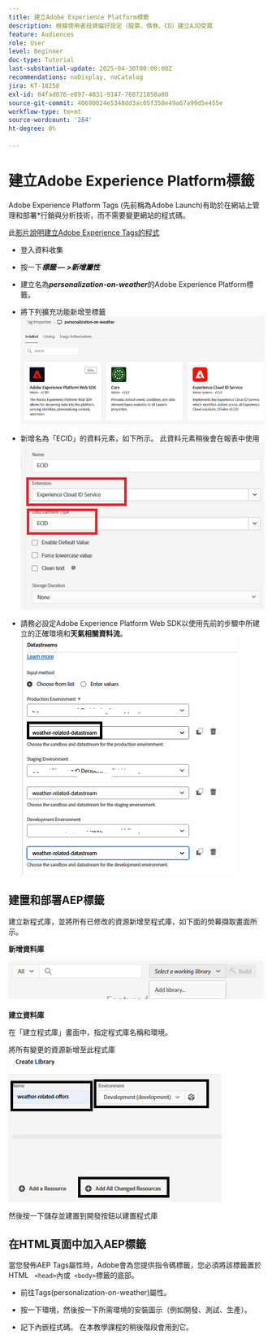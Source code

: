 ```yaml
---
title: 建立Adobe Experience Platform標籤
description: 根據使用者投資偏好設定（股票、債券、CD）建立AJO受眾
feature: Audiences
role: User
level: Beginner
doc-type: Tutorial
last-substantial-update: 2025-04-30T00:00:00Z
recommendations: noDisplay, noCatalog
jira: KT-18258
exl-id: 04fad076-e897-4831-9147-768721858a80
source-git-commit: 40690024e5348dd3ac05f350e49a67a99d5e455e
workflow-type: tm+mt
source-wordcount: '264'
ht-degree: 0%

---
```


# 建立Adobe Experience Platform標籤

Adobe Experience Platform Tags (先前稱為Adobe Launch)有助於在網站上管理和部署*行銷與分析技術，而不需要變更網站的程式碼。

此[影片說明建立Adobe Experience Tags的程式](https://experienceleague.adobe.com/zh-hant/playlists/experience-platform-get-started-with-tags)

- 登入資料收集
- 按一下&#x200B;_&#x200B;**標籤 — >新增屬性**&#x200B;_

- 建立名為&#x200B;_&#x200B;**personalization-on-weather**&#x200B;_&#x200B;的Adobe Experience Platform標籤。

- 將下列擴充功能新增至標籤
  ![標籤延伸模組](assets/tags-extensions1.png)
- 新增名為「ECID」的資料元素，如下所示。 此資料元素稍後會在報表中使用
  ![ecid-data-element](assets/ecid-data-element.png)

- 請務必設定Adobe Experience Platform Web SDK以使用先前的步驟中所建立的正確環境和&#x200B;**天氣相關資料流**。
  ![web-sdk-configuration](assets/tags-extensions.png)



## 建置和部署AEP標籤


建立新程式庫，並將所有已修改的資源新增至程式庫，如下面的熒幕擷取畫面所示。

**新增資料庫**

![新資料庫](assets/tag-add-library.png)

**建立資料庫**

在「建立程式庫」畫面中，指定程式庫名稱和環境。

將所有變更的資源新增至此程式庫
![標籤庫](assets/tag-build-library.png)

然後按一下儲存並建置到開發按鈕以建置程式庫

## 在HTML頁面中加入AEP標籤

當您發佈AEP Tags屬性時，Adobe會為您提供指令碼標籤，您必須將該標籤置於HTML ``` <head>```內或``` <body>```標籤的底部。

- 前往Tags(personalization-on-weather)屬性。

- 按一下環境，然後按一下所需環境的安裝圖示（例如開發、測試、生產）。

- 記下內嵌程式碼。 在本教學課程的稍後階段會用到它。
